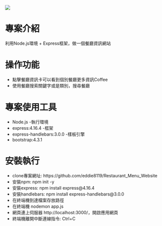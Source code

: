 <img src="https://i.imgur.com/mfuOIke.jpg"/>

<h1> 專案介紹 </h1>
利用Node.js環境 + Express框架，做一個餐廳資訊網站

<h1> 操作功能 </h1>
<ul>
  <li>點擊餐廳資訊卡可以看到個別餐廳更多資訊Coffee</li>
  <li>使用餐廳搜索關鍵字或是類別，搜尋餐廳</li>  
</ul>

<h1> 專案使用工具 </h1>
<ul>
  <li>Node.js -執行環境</li>
  <li>express:4.16.4 -框架</li>
  <li>express-handlebars:3.0.0 -樣板引擎</li>
  <li>bootstrap:4.3.1</li>  
</ul>

<h1> 安裝執行 </h1>
<ul>
  <li>clone專案網址: https://github.com/eddie8119/Restaurant_Menu_Website</li>
  <li>安裝npm: npm init -y</li>
  <li>安裝express: npm install express@4.16.4</li>
  <li>安裝handlebars: npm install express-handlebars@3.0.0</li>
  <li>在終端機到達檔案存放路徑</li>  
  <li>在終端機 nodemon app.js</li>
  <li>網頁連上伺服器 http://localhost:3000/，開啟應用網頁</li> 
  <li>終端機離開中斷連線指令: Ctrl+C</li>
</ul>
